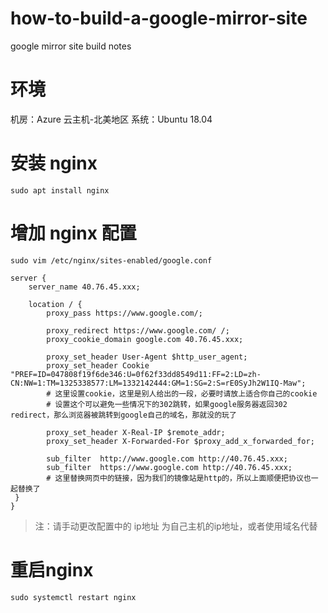 # how-to-build-a-google-mirror-site
google mirror site build notes

# 环境
机房：Azure 云主机-北美地区
系统：Ubuntu 18.04

# 安装 nginx
`sudo apt install nginx`

# 增加 nginx 配置
`sudo vim /etc/nginx/sites-enabled/google.conf`

```shell
server {
    server_name 40.76.45.xxx;
 
    location / {
        proxy_pass https://www.google.com/;
 
        proxy_redirect https://www.google.com/ /;
        proxy_cookie_domain google.com 40.76.45.xxx;
 
        proxy_set_header User-Agent $http_user_agent;
        proxy_set_header Cookie "PREF=ID=047808f19f6de346:U=0f62f33dd8549d11:FF=2:LD=zh-CN:NW=1:TM=1325338577:LM=1332142444:GM=1:SG=2:S=rE0SyJh2W1IQ-Maw";
        # 这里设置cookie，这里是别人给出的一段，必要时请放上适合你自己的cookie
        # 设置这个可以避免一些情况下的302跳转，如果google服务器返回302 redirect，那么浏览器被跳转到google自己的域名，那就没的玩了
 
        proxy_set_header X-Real-IP $remote_addr;
        proxy_set_header X-Forwarded-For $proxy_add_x_forwarded_for;
 
        sub_filter  http://www.google.com http://40.76.45.xxx;
        sub_filter  https://www.google.com http://40.76.45.xxx;
        # 这里替换网页中的链接，因为我们的镜像站是http的，所以上面顺便把协议也一起替换了
 }
}

```

> 注：请手动更改配置中的 ip地址 为自己主机的ip地址，或者使用域名代替

# 重启nginx
`sudo systemctl restart nginx`


